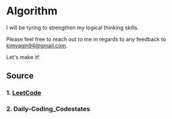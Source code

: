 # Algorithm
I will be tyring to strengthen my logical thinking skills.

Please feel free to reach out to me in regards to any feedback to kimyagin94@gmail.com.

Let's make it!

## Source
### 1. [LeetCode](https://leetcode.com/)

### 2. Daily-Coding_Codestates
